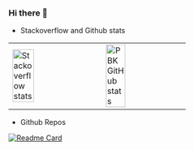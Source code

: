 ### Hi there 👋

<!-- 
https://github.com/anuraghazra/github-readme-stats

- 🔭 I’m currently working on ...
- 🌱 I’m currently learning ...
- 👯 I’m looking to collaborate on ...
- 🤔 I’m looking for help with ...
- 💬 Ask me about ...
- 📫 How to reach me: ...
- 😄 Pronouns: ...
- ⚡ Fun fact: ...
 -->

*   Stackoverflow and Github stats

<table>
<tr>
<td>
<a href="https://stackoverflow.com/users/5681083/praveen-kulkarni?tab=topactivity" target="_blank" rel="noopener noreferrer">
<img src="https://stackoverflow-card.vercel.app/?userID=5681083&theme=stackoverflowdark" alt="Stackoverflow stats" style="width:50%;"/>
</a>
</td>
<td>
<a href="https://github.com/pbk0" target="_blank" rel="noopener noreferrer">
<img src="https://github-readme-stats.vercel.app/api?username=pbk0&show_icons=true&theme=one_dark_pro&rank_icon=percentile&show=reviews,discussions_started,discussions_answered,prs_merged,prs_merged_percentage&custom_title=Github%20stats%20for%20Praveen%20Kulkarni" alt="PBK GitHub stats" style="width:50%;"/>
</a>
</table>

 





*   Github Repos
  
[![Readme Card](https://github-readme-stats.vercel.app/api/pin/?username=SpikingNeurons&repo=toolcraft&show_owner=true)](https://github.com/SpikingNeurons/toolcraft)
